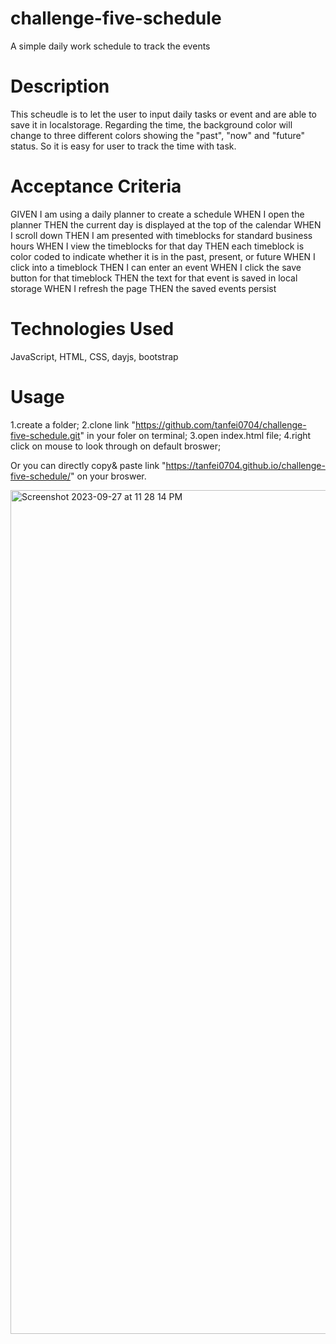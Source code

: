 # challenge-five-schedule
A simple daily work schedule to track the events


# Description
This scheudle is to let the user to input daily tasks or event and are able to save it in localstorage.
Regarding the time, the background color will change to three different colors showing the "past", "now" and "future" status. So it is easy for user to track the time with task.


# Acceptance Criteria
GIVEN I am using a daily planner to create a schedule
WHEN I open the planner
THEN the current day is displayed at the top of the calendar
WHEN I scroll down
THEN I am presented with timeblocks for standard business hours
WHEN I view the timeblocks for that day
THEN each timeblock is color coded to indicate whether it is in the past, present, or future
WHEN I click into a timeblock
THEN I can enter an event
WHEN I click the save button for that timeblock
THEN the text for that event is saved in local storage
WHEN I refresh the page
THEN the saved events persist


# Technologies Used
JavaScript, HTML, CSS, dayjs, bootstrap


# Usage

1.create a folder;
2.clone link "https://github.com/tanfei0704/challenge-five-schedule.git" in your foler on terminal;
3.open index.html file;
4.right click on mouse to look through on default broswer;

Or you can directly copy& paste link "https://tanfei0704.github.io/challenge-five-schedule/" on your broswer.

<img width="1350" alt="Screenshot 2023-09-27 at 11 28 14 PM" src="https://github.com/tanfei0704/challenge-five-schedule/assets/139478983/af3d6a52-f8ef-49ea-80bd-4e4fd943655c">



